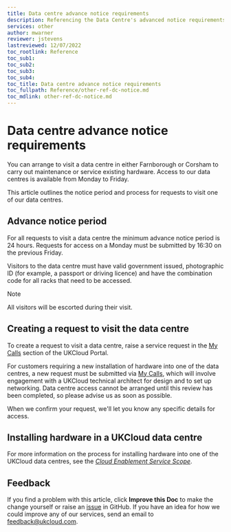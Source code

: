 ```yaml
---
title: Data centre advance notice requirements
description: Referencing the Data Centre's advanced notice requirements
services: other
author: mwarner
reviewer: jstevens
lastreviewed: 12/07/2022
toc_rootlink: Reference
toc_sub1: 
toc_sub2:
toc_sub3:
toc_sub4:
toc_title: Data centre advance notice requirements
toc_fullpath: Reference/other-ref-dc-notice.md
toc_mdlink: other-ref-dc-notice.md
---
```


# Data centre advance notice requirements

You can arrange to visit a data centre in either Farnborough or Corsham to carry out maintenance or service existing hardware. Access to our data centres is available from Monday to Friday.

This article outlines the notice period and process for requests to visit one of our data centres. 

## Advance notice period

For all requests to visit a data centre the minimum advance notice period is 24 hours. Requests for access on a Monday must be submitted by 16:30 on the previous Friday.

Visitors to the data centre must have valid government issued, photographic ID (for example, a passport or driving licence) and have the combination code for all racks that need to be accessed.

> [!NOTE]
> All visitors will be escorted during their visit.

## Creating a request to visit the data centre

To create a request to visit a data centre, raise a service request in the [My Calls](https://portal.skyscapecloud.com/support/ivanti) section of the UKCloud Portal.

For customers requiring a new installation of hardware into one of the data centres, a new request must be submitted via [My Calls](https://portal.skyscapecloud.com/support/ivanti), which will involve engagement with a UKCloud technical architect for design and to set up networking. Data centre access cannot be arranged until this review has been completed, so please advise us as soon as possible.

When we confirm your request, we'll let you know any specific details for access.

## Installing hardware in a UKCloud data centre

For more information on the process for installing hardware into one of the UKCloud data centres, see the [*Cloud Enablement Service Scope*](../enablement/enbl-sco-hosting.md).

## Feedback

If you find a problem with this article, click **Improve this Doc** to make the change yourself or raise an [issue](https://github.com/UKCloud/documentation/issues) in GitHub. If you have an idea for how we could improve any of our services, send an email to <feedback@ukcloud.com>.
